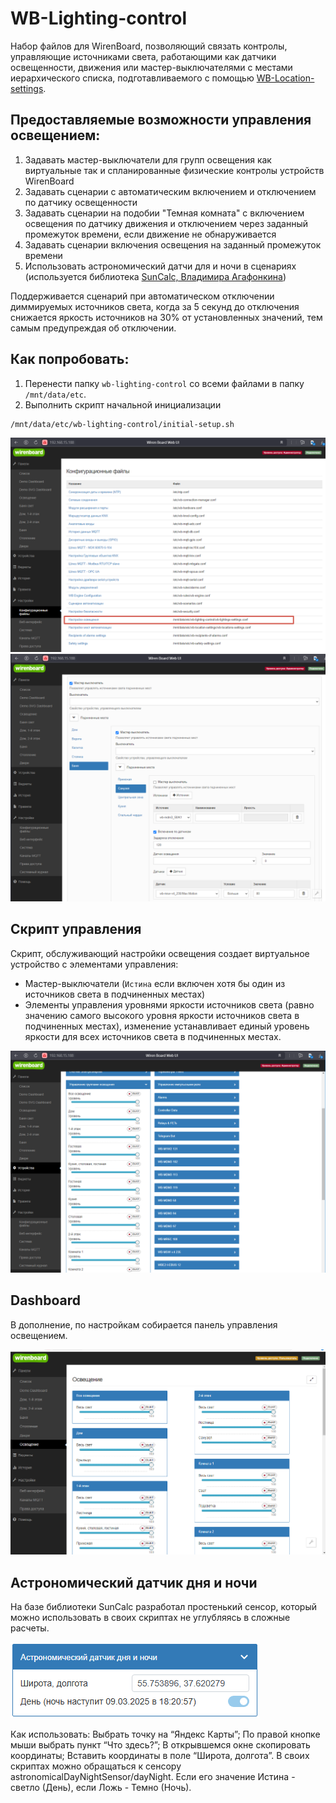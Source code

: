 # WB-Lighting-control
Набор файлов для WirenBoard, позволяющий связать контролы, управляющие источниками света, работающими как датчики освещенности, движения или мастер-выключателями с местами иерархического списка, подготавливаемого с помощью [WB-Location-settings](https://github.com/vitp77/WB-Locations-settings).
## Предоставляемые возможности управления освещением:
1. Задавать мастер-выключатели для групп освещения как виртуальные так и спланированные физические контролы устройств WirenBoard
2. Задавать сценарии с автоматическим включением и отключением по датчику освещенности
3. Задавать сценарии на подобии "Темная комната" с включением освещения по датчику движения и отключением через заданный промежуток времени, если движение не обнаруживается
4. Задавать сценарии включения освещения на заданный промежуток времени
5. Использовать астрономический датчи для и ночи в сценариях (используется библиотека [SunCalc, Владимира Агафонкина](https://github.com/mourner/suncalc))

Поддерживается сценарий при автоматическом отключении диммируемых источников света, когда за 5 секунд до отключения снижается яркость источников на 30% от установленных значений, тем самым предупреждая об отключении.

## Как попробовать:
1. Перенести папку ```wb-lighting-control``` со всеми файлами в папку ```/mnt/data/etc```.
2. Выполнить скрипт начальной инициализации
 ```bash
/mnt/data/etc/wb-lighting-control/initial-setup.sh
```
![изображение](./doc/AllSettings.png)
![изображение](./doc/LightingSettings.png)

## Скрипт управления
Скрипт, обслуживающий настройки освещения создает виртуальное устройство с элементами управления:
- Мастер-выключатели (```Истина``` если включен хотя бы один из источников света в подчиненных местах)
- Элементы управления уровнями яркости источников света (равно значению самого высокого уровня яркости источников света в подчиненных местах), изменение устанавливает единый уровень яркости для всех источников света в подчиненных местах.
  
![изображение](./doc/VDevice.png)

## Dashboard
В дополнение, по настройкам собирается панель управления освещением.

![изображение](./doc/dashboard.png)

## Астрономический датчик дня и ночи
На базе библиотеки SunCalc разработал простенький сенсор, который можно использовать в своих скриптах не углубляясь в сложные расчеты.

![изображение](./doc/wb-astronomicalDayNightSensor.png)

Как использовать:
Выбрать точку на “Яндекс Карты”;
По правой кнопке мыши выбрать пункт “Что здесь?”;
В открывшемся окне скопировать координаты;
Вставить координаты в поле “Широта, долгота”.
В своих скриптах можно обращаться к сенсору astronomicalDayNightSensor/dayNight. Если его значение Истина - светло (День), если Ложь - Темно (Ночь).
